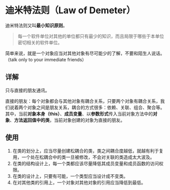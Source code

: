 # 迪米特法则（Law of Demeter）

迪米特法则又叫**最小知识原则**。

> 每一个软件单位对其他的单位都只有最少的知识，而且局限于哪些于本单位密切相关的软件单位。

简单来说，就是一个对象应当对其他对象有尽可能少的了解，不要和陌生人说话。（talk only to your immediate friends）

## 详解

只与直接的朋友通讯。

直接的朋友：每个对象都会与其他对象有耦合关系，只要两个对象有耦合关系，我们说着两个对象之间是朋友关系，耦合的方式很多：依赖、关联、组合、聚合等。其中，当前**对象本身（this）**、**成员变量**、以**参数形式**传入当前对象方法中的**对象**、**方法返回值中的类**，当前对象创建的对象为直接的朋友。

## 使用

1. 在类的划分上，应当尽量创建松耦合的类，类之间耦合度越低，就越有利于复用，一个处在松耦合中的类一旦被修改，不会对关联的类造成太大波及。
2. 在类的结构设计上，每一个类都应该尽量降低其成员变量和成员函数的访问权限。
3. 在类的设计上，只要有可能，一个类型应当设计成不变类。
4. 在对其他类的引用上，一个对象对其他对象的引用应当降低到最低。
